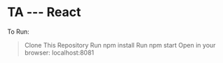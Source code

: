 # TA --- React

To Run:
>	Clone This Repository
>	Run npm install
>	Run npm start
>	Open in your browser: localhost:8081
